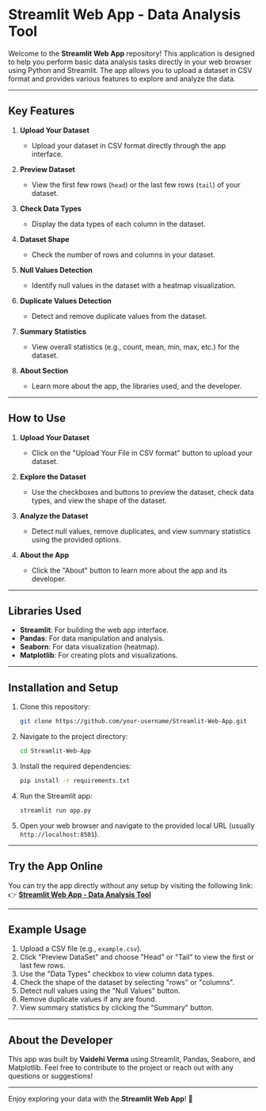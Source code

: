 # Streamlit Web App - Data Analysis Tool

Welcome to the **Streamlit Web App** repository! This application is designed to help you perform basic data analysis tasks directly in your web browser using Python and Streamlit. The app allows you to upload a dataset in CSV format and provides various features to explore and analyze the data.

---

## Key Features

1. **Upload Your Dataset**  
   - Upload your dataset in CSV format directly through the app interface.

2. **Preview Dataset**  
   - View the first few rows (`head`) or the last few rows (`tail`) of your dataset.

3. **Check Data Types**  
   - Display the data types of each column in the dataset.

4. **Dataset Shape**  
   - Check the number of rows and columns in your dataset.

5. **Null Values Detection**  
   - Identify null values in the dataset with a heatmap visualization.

6. **Duplicate Values Detection**  
   - Detect and remove duplicate values from the dataset.

7. **Summary Statistics**  
   - View overall statistics (e.g., count, mean, min, max, etc.) for the dataset.

8. **About Section**  
   - Learn more about the app, the libraries used, and the developer.

---

## How to Use

1. **Upload Your Dataset**  
   - Click on the "Upload Your File in CSV format" button to upload your dataset.

2. **Explore the Dataset**  
   - Use the checkboxes and buttons to preview the dataset, check data types, and view the shape of the dataset.

3. **Analyze the Dataset**  
   - Detect null values, remove duplicates, and view summary statistics using the provided options.

4. **About the App**  
   - Click the "About" button to learn more about the app and its developer.

---

## Libraries Used

- **Streamlit**: For building the web app interface.
- **Pandas**: For data manipulation and analysis.
- **Seaborn**: For data visualization (heatmap).
- **Matplotlib**: For creating plots and visualizations.

---

## Installation and Setup

1. Clone this repository:
   ```bash
   git clone https://github.com/your-username/Streamlit-Web-App.git
   ```

2. Navigate to the project directory:
   ```bash
   cd Streamlit-Web-App
   ```

3. Install the required dependencies:
   ```bash
   pip install -r requirements.txt
   ```

4. Run the Streamlit app:
   ```bash
   streamlit run app.py
   ```

5. Open your web browser and navigate to the provided local URL (usually `http://localhost:8501`).

---

## Try the App Online

You can try the app directly without any setup by visiting the following link:  
👉 [**Streamlit Web App - Data Analysis Tool**](https://data-analys-is.streamlit.app/)

---

## Example Usage

1. Upload a CSV file (e.g., `example.csv`).
2. Click "Preview DataSet" and choose "Head" or "Tail" to view the first or last few rows.
3. Use the "Data Types" checkbox to view column data types.
4. Check the shape of the dataset by selecting "rows" or "columns".
5. Detect null values using the "Null Values" button.
6. Remove duplicate values if any are found.
7. View summary statistics by clicking the "Summary" button.

---

## About the Developer

This app was built by **Vaidehi Verma** using Streamlit, Pandas, Seaborn, and Matplotlib. Feel free to contribute to the project or reach out with any questions or suggestions!

---

Enjoy exploring your data with the **Streamlit Web App**!  🚀
